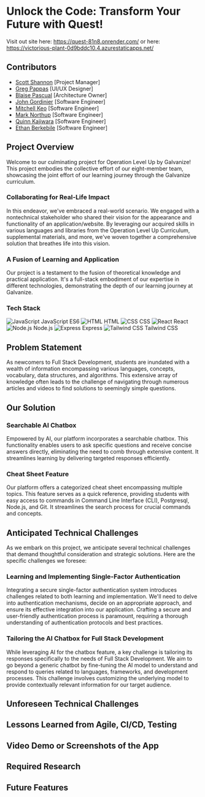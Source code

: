 # Unlock the Code: Transform Your Future with Quest!
Visit out site here: https://quest-81n8.onrender.com/
or here: https://victorious-plant-0d9bddc10.4.azurestaticapps.net/
## Contributors

- [Scott Shannon](https://github.com/orgs/shannonscotta) [Project Manager]
- [Greg Pappas](https://github.com/gnprwx) [UI/UX Designer]
- [Blaise Pascual](https://github.com/AGI-CEO) [Architecture Owner]
- [John Gordinier](https://github.com/JohnGordinier) [Software Engineer]
- [Mitchell Keo](https://github.com/mitchellnkeo) [Software Engineer]
- [Mark Northup](https://github.com/mnorthup28) [Software Engineer]
- [Quinn Kajiwara](https://github.com/kajiwara12) [Software Engineer]
- [Ethan Berkebile](https://github.com/ethanberke) [Software Engineer]

## Project Overview

Welcome to our culminating project for Operation Level Up by Galvanize! This project embodies the collective effort of our eight-member team, showcasing the joint effort of our learning journey through the Galvanize curriculum.

### Collaborating for Real-Life Impact

In this endeavor, we've embraced a real-world scenario. We engaged with a nontechnical stakeholder who shared their vision for the appearance and functionality of an application/website. By leveraging our acquired skills in various languages and libraries from the Operation Level Up Curriculum, supplemental materials, and more, we've woven together a comprehensive solution that breathes life into this vision.

### A Fusion of Learning and Application

Our project is a testament to the fusion of theoretical knowledge and practical application. It's a full-stack embodiment of our expertise in different technologies, demonstrating the depth of our learning journey at Galvanize.

### Tech Stack

![JavaScript](https://img.icons8.com/color/48/000000/javascript.png) JavaScript ES6
![HTML](https://img.icons8.com/color/48/000000/html-5.png) HTML
![CSS](https://img.icons8.com/color/48/000000/css3.png) CSS
![React](https://img.icons8.com/color/48/000000/react-native.png) React
![Node.js](https://img.icons8.com/color/48/000000/nodejs.png) Node.js
![Express](https://img.icons8.com/color/48/000000/nodejs.png) Express
![Tailwind CSS](https://img.icons8.com/color/48/000000/tailwind-css.png) Tailwind CSS

## Problem Statement

As newcomers to Full Stack Development, students are inundated with a wealth of information encompassing various languages, concepts, vocabulary, data structures, and algorithms. This extensive array of knowledge often leads to the challenge of navigating through numerous articles and videos to find solutions to seemingly simple questions.

## Our Solution

### Searchable AI Chatbox

Empowered by AI, our platform incorporates a searchable chatbox. This functionality enables users to ask specific questions and receive concise answers directly, eliminating the need to comb through extensive content. It streamlines learning by delivering targeted responses efficiently.

### Cheat Sheet Feature

Our platform offers a categorized cheat sheet encompassing multiple topics. This feature serves as a quick reference, providing students with easy access to commands in Command Line Interface (CLI), Postgresql, Node.js, and Git. It streamlines the search process for crucial commands and concepts.

## Anticipated Technical Challenges

As we embark on this project, we anticipate several technical challenges that demand thoughtful consideration and strategic solutions. Here are the specific challenges we foresee:

### Learning and Implementing Single-Factor Authentication

Integrating a secure single-factor authentication system introduces challenges related to both learning and implementation. We'll need to delve into authentication mechanisms, decide on an appropriate approach, and ensure its effective integration into our application. Crafting a secure and user-friendly authentication process is paramount, requiring a thorough understanding of authentication protocols and best practices.

### Tailoring the AI Chatbox for Full Stack Development

While leveraging AI for the chatbox feature, a key challenge is tailoring its responses specifically to the needs of Full Stack Development. We aim to go beyond a generic chatbot by fine-tuning the AI model to understand and respond to queries related to languages, frameworks, and development processes. This challenge involves customizing the underlying model to provide contextually relevant information for our target audience.

## Unforeseen Technical Challenges

## Lessons Learned from Agile, CI/CD, Testing

## Video Demo or Screenshots of the App

## Required Research

## Future Features
